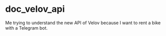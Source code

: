 # doc_velov_api
Me trying to understand the new API of Velov because I want to rent a bike with a Telegram bot.
